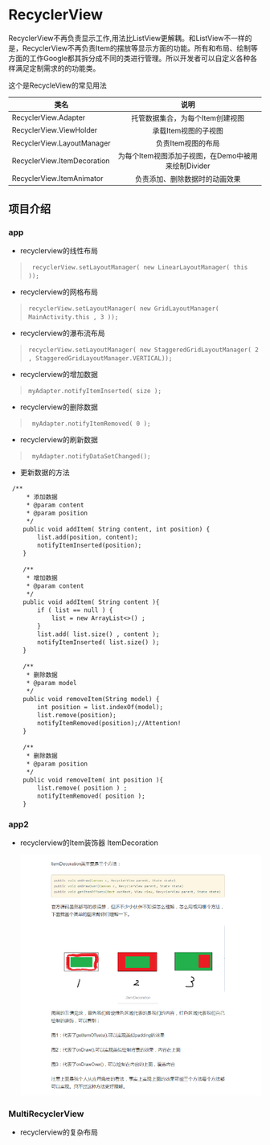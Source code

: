 # RecyclerView
RecyclerView不再负责显示工作,用法比ListView更解耦。和ListView不一样的是，RecyclerView不再负责Item的摆放等显示方面的功能。所有和布局、绘制等方面的工作Google都其拆分成不同的类进行管理。所以开发者可以自定义各种各样满足定制需求的的功能类。

这个是RecycleView的常见用法

| 类名        | 说明      |
| ------------- |:-------------:|
| RecyclerView.Adapter      | 托管数据集合，为每个Item创建视图 |
| RecyclerView.ViewHolder     | 承载Item视图的子视图      |
| RecyclerView.LayoutManager	| 负责Item视图的布局 |
| RecyclerView.ItemDecoration	| 为每个Item视图添加子视图，在Demo中被用来绘制Divider |
| RecyclerView.ItemAnimator  | 负责添加、删除数据时的动画效果 |


## 项目介绍
### app
- recyclerview的线性布局

>    ` recyclerView.setLayoutManager( new LinearLayoutManager( this ));`

- recyclerview的网格布局

>  `recyclerView.setLayoutManager( new GridLayoutManager( MainActivity.this , 3 ));`
    
- recyclerview的瀑布流布局

>  `recyclerView.setLayoutManager( new StaggeredGridLayoutManager( 2 , StaggeredGridLayoutManager.VERTICAL));`    

- recyclerview的增加数据

>    `myAdapter.notifyItemInserted( size );`

- recyclerview的删除数据

>    ` myAdapter.notifyItemRemoved( 0 );`

- recyclerview的刷新数据

>    ` myAdapter.notifyDataSetChanged();`

- 更新数据的方法

```
 /**
     * 添加数据
     * @param content
     * @param position
     */
    public void addItem( String content, int position) {
        list.add(position, content);
        notifyItemInserted(position);
    }

    /**
     * 增加数据
     * @param content
     */
    public void addItem( String content ){
        if ( list == null ) {
            list = new ArrayList<>() ;
        }
        list.add( list.size() , content );
        notifyItemInserted( list.size() );
    }

    /**
     * 删除数据
     * @param model
     */
    public void removeItem(String model) {
        int position = list.indexOf(model);
        list.remove(position);
        notifyItemRemoved(position);//Attention!
    }

    /**
     * 删除数据
     * @param position
     */
    public void removeItem( int position ){
        list.remove( position ) ;
        notifyItemRemoved( position );
    }

```


### app2
- recyclerview的Item装饰器 ItemDecoration
  
  ![](/pic/pic1.png)


### MultiRecyclerView 
- recyclerview的复杂布局

